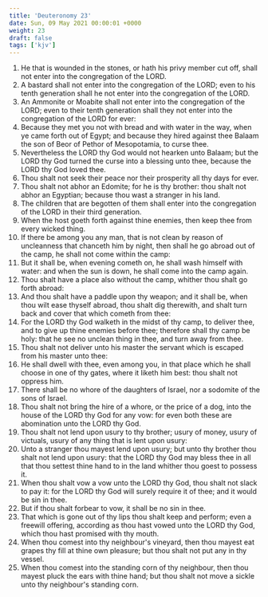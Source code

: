 ```yaml
---
title: 'Deuteronomy 23'
date: Sun, 09 May 2021 00:00:01 +0000
weight: 23
draft: false
tags: ['kjv'] 
---
```


1. He that is wounded in the stones, or hath his privy member cut off, shall not enter into the congregation of the LORD.
2. A bastard shall not enter into the congregation of the LORD; even to his tenth generation shall he not enter into the congregation of the LORD.
3. An Ammonite or Moabite shall not enter into the congregation of the LORD; even to their tenth generation shall they not enter into the congregation of the LORD for ever:
4. Because they met you not with bread and with water in the way, when ye came forth out of Egypt; and because they hired against thee Balaam the son of Beor of Pethor of Mesopotamia, to curse thee.
5. Nevertheless the LORD thy God would not hearken unto Balaam; but the LORD thy God turned the curse into a blessing unto thee, because the LORD thy God loved thee.
6. Thou shalt not seek their peace nor their prosperity all thy days for ever.
7. Thou shalt not abhor an Edomite; for he is thy brother: thou shalt not abhor an Egyptian; because thou wast a stranger in his land.
8. The children that are begotten of them shall enter into the congregation of the LORD in their third generation.
9. When the host goeth forth against thine enemies, then keep thee from every wicked thing.
10. If there be among you any man, that is not clean by reason of uncleanness that chanceth him by night, then shall he go abroad out of the camp, he shall not come within the camp:
11. But it shall be, when evening cometh on, he shall wash himself with water: and when the sun is down, he shall come into the camp again.
12. Thou shalt have a place also without the camp, whither thou shalt go forth abroad:
13. And thou shalt have a paddle upon thy weapon; and it shall be, when thou wilt ease thyself abroad, thou shalt dig therewith, and shalt turn back and cover that which cometh from thee:
14. For the LORD thy God walketh in the midst of thy camp, to deliver thee, and to give up thine enemies before thee; therefore shall thy camp be holy: that he see no unclean thing in thee, and turn away from thee.
15. Thou shalt not deliver unto his master the servant which is escaped from his master unto thee:
16. He shall dwell with thee, even among you, in that place which he shall choose in one of thy gates, where it liketh him best: thou shalt not oppress him.
17. There shall be no whore of the daughters of Israel, nor a sodomite of the sons of Israel.
18. Thou shalt not bring the hire of a whore, or the price of a dog, into the house of the LORD thy God for any vow: for even both these are abomination unto the LORD thy God.
19. Thou shalt not lend upon usury to thy brother; usury of money, usury of victuals, usury of any thing that is lent upon usury:
20. Unto a stranger thou mayest lend upon usury; but unto thy brother thou shalt not lend upon usury: that the LORD thy God may bless thee in all that thou settest thine hand to in the land whither thou goest to possess it.
21. When thou shalt vow a vow unto the LORD thy God, thou shalt not slack to pay it: for the LORD thy God will surely require it of thee; and it would be sin in thee.
22. But if thou shalt forbear to vow, it shall be no sin in thee.
23. That which is gone out of thy lips thou shalt keep and perform; even a freewill offering, according as thou hast vowed unto the LORD thy God, which thou hast promised with thy mouth.
24. When thou comest into thy neighbour's vineyard, then thou mayest eat grapes thy fill at thine own pleasure; but thou shalt not put any in thy vessel.
25. When thou comest into the standing corn of thy neighbour, then thou mayest pluck the ears with thine hand; but thou shalt not move a sickle unto thy neighbour's standing corn.
